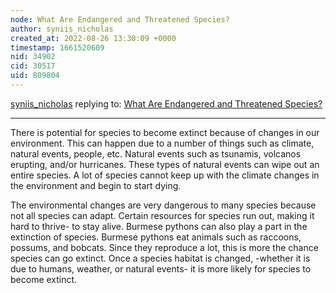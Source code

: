 ```yaml
---
node: What Are Endangered and Threatened Species? 
author: syniis_nicholas
created_at: 2022-08-26 13:30:09 +0000
timestamp: 1661520609
nid: 34902
cid: 30517
uid: 809804
---
```




[syniis_nicholas](../profile/syniis_nicholas) replying to: [What Are Endangered and Threatened Species? ](../notes/TheChessGym/08-26-2022/what-are-endangered-and-threatened-species)

----
There is potential for species to become extinct because of changes in our environment. This can happen due to a number of things such as climate, natural events, people, etc. Natural events such as tsunamis, volcanos erupting, and/or hurricanes. These types of natural events can wipe out an entire species. A lot of species cannot keep up with the climate changes in the environment and begin to start dying. 

The environmental changes are very dangerous to many species because not all species can adapt. Certain resources for species run out, making it hard to thrive- to stay alive. Burmese pythons can also play a part in the extinction of species. Burmese pythons eat animals such as raccoons, possums, and bobcats. Since they reproduce a lot, this is more the chance species can go extinct. Once a species habitat is changed, -whether it is due to humans, weather, or natural events- it is more likely for species to become extinct.

